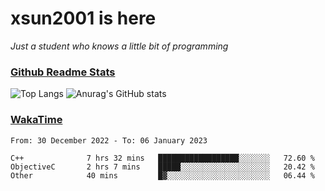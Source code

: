 # xsun2001 is here

*Just a student who knows a little bit of programming*

### [Github Readme Stats](https://github.com/anuraghazra/github-readme-stats)

![Top Langs](https://github-readme-stats.vercel.app/api/top-langs/?username=xsun2001&layout=compact&theme=radical) ![Anurag's GitHub stats](https://github-readme-stats.vercel.app/api?username=xsun2001&show_icons=true&theme=radical)

### [WakaTime](https://wakatime.com)

<!--START_SECTION:waka-->

```text
From: 30 December 2022 - To: 06 January 2023

C++              7 hrs 32 mins   ██████████████████░░░░░░░   72.60 %
ObjectiveC       2 hrs 7 mins    █████░░░░░░░░░░░░░░░░░░░░   20.42 %
Other            40 mins         █▓░░░░░░░░░░░░░░░░░░░░░░░   06.44 %
```

<!--END_SECTION:waka-->
